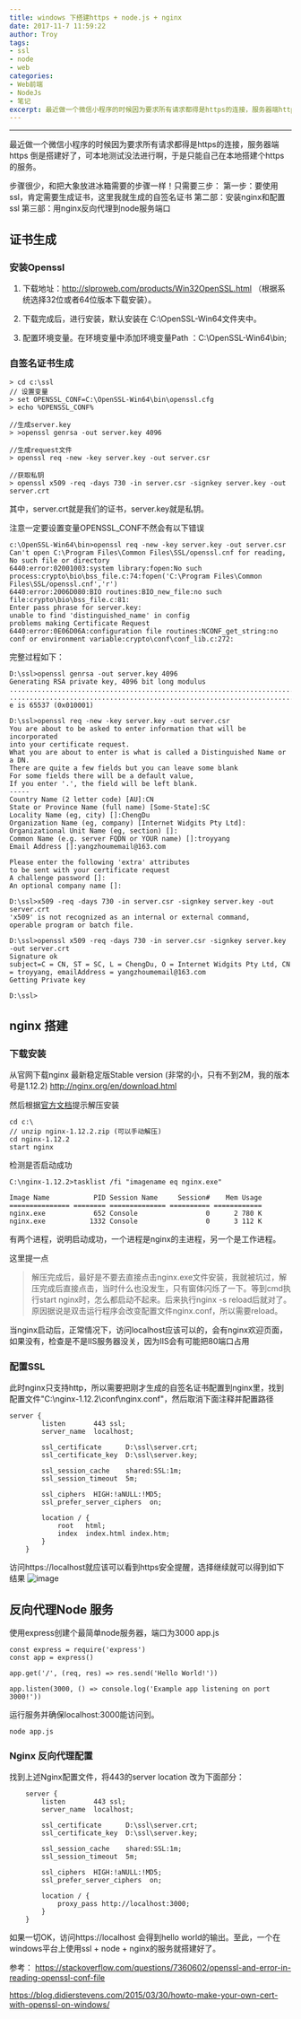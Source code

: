 ```yaml
---
title: windows 下搭建https + node.js + nginx
date: 2017-11-7 11:59:22
author: Troy
tags:
- ssl
- node
- web
categories:
- Web前端
- NodeJs
- 笔记
excerpt: 最近做一个微信小程序的时候因为要求所有请求都得是https的连接，服务器端https 倒是搭建好了，可本地测试没法进行啊，于是只能自己在本地搭建个https的服务。步骤很少，和把大象放进冰箱需要的步骤一样！只需要三步：第一步：要使用ssl，肯定需要生成证书，这里我就生成的自签名证书。 第二部：安装nginx和配置ssl。第三部：用nginx反向代理到node服务端口
---
```

***

最近做一个微信小程序的时候因为要求所有请求都得是https的连接，服务器端https 倒是搭建好了，可本地测试没法进行啊，于是只能自己在本地搭建个https的服务。

步骤很少，和把大象放进冰箱需要的步骤一样！只需要三步：
第一步：要使用ssl，肯定需要生成证书，这里我就生成的自签名证书
第二部：安装nginx和配置ssl
第三部：用nginx反向代理到node服务端口


## 证书生成
### 安装Openssl

1. 下载地址：http://slproweb.com/products/Win32OpenSSL.html
（根据系统选择32位或者64位版本下载安装）。

2. 下载完成后，进行安装，默认安装在 C:\OpenSSL-Win64文件夹中。
　　
3. 配置环境变量。在环境变量中添加环境变量Path ：C:\OpenSSL-Win64\bin; 
### 自签名证书生成
```
> cd c:\ssl
// 设置变量
> set OPENSSL_CONF=C:\OpenSSL-Win64\bin\openssl.cfg
> echo %OPENSSL_CONF%

//生成server.key
> >openssl genrsa -out server.key 4096

//生成request文件
> openssl req -new -key server.key -out server.csr

//获取私钥
> openssl x509 -req -days 730 -in server.csr -signkey server.key -out server.crt
```
其中，server.crt就是我们的证书，server.key就是私钥。

注意一定要设置变量OPENSSL_CONF不然会有以下错误

```
c:\OpenSSL-Win64\bin>openssl req -new -key server.key -out server.csr
Can't open C:\Program Files\Common Files\SSL/openssl.cnf for reading, No such file or directory
6440:error:02001003:system library:fopen:No such process:crypto\bio\bss_file.c:74:fopen('C:\Program Files\Common Files\SSL/openssl.cnf','r')
6440:error:2006D080:BIO routines:BIO_new_file:no such file:crypto\bio\bss_file.c:81:
Enter pass phrase for server.key:
unable to find 'distinguished_name' in config
problems making Certificate Request
6440:error:0E06D06A:configuration file routines:NCONF_get_string:no conf or environment variable:crypto\conf\conf_lib.c:272:
```

完整过程如下：


```
D:\ssl>openssl genrsa -out server.key 4096
Generating RSA private key, 4096 bit long modulus
..............................................................................................................................................................................................................++
.................................................................................................++
e is 65537 (0x010001)

D:\ssl>openssl req -new -key server.key -out server.csr
You are about to be asked to enter information that will be incorporated
into your certificate request.
What you are about to enter is what is called a Distinguished Name or a DN.
There are quite a few fields but you can leave some blank
For some fields there will be a default value,
If you enter '.', the field will be left blank.
-----
Country Name (2 letter code) [AU]:CN
State or Province Name (full name) [Some-State]:SC
Locality Name (eg, city) []:ChengDu
Organization Name (eg, company) [Internet Widgits Pty Ltd]:
Organizational Unit Name (eg, section) []:
Common Name (e.g. server FQDN or YOUR name) []:troyyang
Email Address []:yangzhoumemail@163.com

Please enter the following 'extra' attributes
to be sent with your certificate request
A challenge password []:
An optional company name []:

D:\ssl>x509 -req -days 730 -in server.csr -signkey server.key -out server.crt
'x509' is not recognized as an internal or external command,
operable program or batch file.

D:\ssl>openssl x509 -req -days 730 -in server.csr -signkey server.key -out server.crt
Signature ok
subject=C = CN, ST = SC, L = ChengDu, O = Internet Widgits Pty Ltd, CN = troyyang, emailAddress = yangzhoumemail@163.com
Getting Private key

D:\ssl>
```


## nginx 搭建
### 下载安装
从官网下载nginx 最新稳定版Stable version (非常的小，只有不到2M，我的版本号是1.12.2)  http://nginx.org/en/download.html

然后根据[官方文档](http://nginx.org/en/docs/windows.html)提示解压安装
```
cd c:\
// unzip nginx-1.12.2.zip (可以手动解压)
cd nginx-1.12.2
start nginx
```

检测是否启动成功
```
C:\nginx-1.12.2>tasklist /fi "imagename eq nginx.exe"

Image Name           PID Session Name     Session#    Mem Usage
=============== ======== ============== ========== ============
nginx.exe            652 Console                 0      2 780 K
nginx.exe           1332 Console                 0      3 112 K
```
有两个进程，说明启动成功，一个进程是nginx的主进程，另一个是工作进程。

这里提一点
> 解压完成后，最好是不要去直接点击nginx.exe文件安装，我就被坑过，解压完成后直接点击，当时什么也没发生，只有窗体闪烁了一下。等到cmd执行start nginx时，怎么都启动不起来。后来执行nginx -s reload后就对了。原因据说是双击运行程序会改变配置文件nginx.conf，所以需要reload。

当nginx启动后，正常情况下，访问localhost应该可以的，会有nginx欢迎页面，如果没有，检查是不是IIS服务器没关，因为IIS会有可能把80端口占用

### 配置SSL
此时nginx只支持http，所以需要把刚才生成的自签名证书配置到nginx里，找到配置文件"C:\nginx-1.12.2\conf\nginx.conf"，然后取消下面注释并配置路径
```
server {
        listen       443 ssl;
        server_name  localhost;
    
        ssl_certificate      D:\ssl\server.crt;
        ssl_certificate_key  D:\ssl\server.key;
    
        ssl_session_cache    shared:SSL:1m;
        ssl_session_timeout  5m;
    
        ssl_ciphers  HIGH:!aNULL:!MD5;
        ssl_prefer_server_ciphers  on;
    
        location / {
            root   html;
            index  index.html index.htm;
        }
    }
```
访问https://localhost就应该可以看到https安全提醒，选择继续就可以得到如下结果
![image](https://ommnrsgt0.bkt.clouddn.com/2017-11-7-nginx-ssl.PNG)

## 反向代理Node 服务
使用express创建个最简单node服务器，端口为3000
app.js
```
const express = require('express')
const app = express()

app.get('/', (req, res) => res.send('Hello World!'))

app.listen(3000, () => console.log('Example app listening on port 3000!'))
```
运行服务并确保localhost:3000能访问到。
```
node app.js
```

### Nginx 反向代理配置
找到上述Nginx配置文件，将443的server location 改为下面部分：
```
    server {
        listen       443 ssl;
        server_name  localhost;
    
        ssl_certificate      D:\ssl\server.crt;
        ssl_certificate_key  D:\ssl\server.key;
    
        ssl_session_cache    shared:SSL:1m;
        ssl_session_timeout  5m;
    
        ssl_ciphers  HIGH:!aNULL:!MD5;
        ssl_prefer_server_ciphers  on;
    
        location / {
			proxy_pass http://localhost:3000;
		}
    }
```
如果一切OK，访问https://localhost 会得到hello world的输出。至此，一个在windows平台上使用ssl + node + nginx的服务就搭建好了。

参考：
https://stackoverflow.com/questions/7360602/openssl-and-error-in-reading-openssl-conf-file

https://blog.didierstevens.com/2015/03/30/howto-make-your-own-cert-with-openssl-on-windows/
